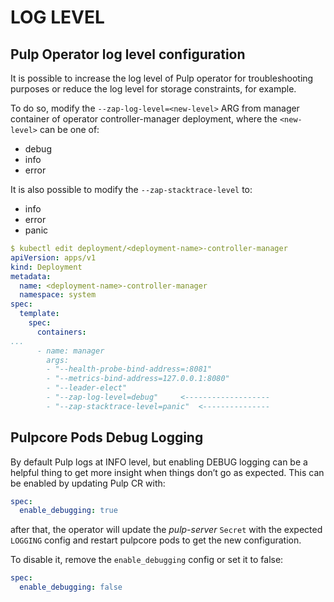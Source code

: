 # LOG LEVEL

## Pulp Operator log level configuration

It is possible to increase the log level of Pulp operator for troubleshooting purposes or reduce the log level for storage constraints, for example.

To do so, modify the `--zap-log-level=<new-level>` ARG from manager container of operator controller-manager deployment, where the `<new-level>` can be one of:

* debug
* info
* error

It is also possible to modify the `--zap-stacktrace-level` to:

* info
* error
* panic

```yaml
$ kubectl edit deployment/<deployment-name>-controller-manager
apiVersion: apps/v1
kind: Deployment
metadata:
  name: <deployment-name>-controller-manager
  namespace: system
spec:
  template:
    spec:
      containers:
...
      - name: manager
        args:
        - "--health-probe-bind-address=:8081"
        - "--metrics-bind-address=127.0.0.1:8080"
        - "--leader-elect"
        - "--zap-log-level=debug"     <-------------------
        - "--zap-stacktrace-level=panic"  <---------------
```


## Pulpcore Pods Debug Logging

By default Pulp logs at INFO level, but enabling DEBUG logging can be a helpful thing to get more insight when things don’t go as expected.
This can be enabled by updating Pulp CR with:
```yaml
spec:
  enable_debugging: true
```
after that, the operator will update the *pulp-server* `Secret` with the expected `LOGGING` config and restart pulpcore pods to get the new configuration.

To disable it, remove the `enable_debugging` config or set it to false:
```yaml
spec:
  enable_debugging: false
```